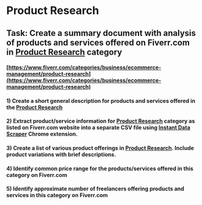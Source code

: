 # Product Research
## Task: Create a summary document with analysis of products and services offered on Fiverr.com in [Product Research](https://www.fiverr.com/categories/business/ecommerce-management/product-research) category
#### [https://www.fiverr.com/categories/business/ecommerce-management/product-research](https://www.fiverr.com/categories/business/ecommerce-management/product-research)
#### 1) Create a short general description for products and services offered in the [Product Research](https://www.fiverr.com/categories/business/ecommerce-management/product-research)
#### 2) Extract product/service information for [Product Research](https://www.fiverr.com/categories/business/ecommerce-management/product-research) category as listed on Fiverr.com website into a separate CSV file using [Instant Data Scraper](https://chrome.google.com/webstore/detail/instant-data-scraper/ofaokhiedipichpaobibbnahnkdoiiah) Chrome extension.
#### 3) Create a list of various product offerings in [Product Research](https://www.fiverr.com/categories/business/ecommerce-management/product-research). Include product variations with brief descriptions.
#### 4) Identify common price range for the products/services offered in this category on Fiverr.com
#### 5) Identify approximate number of freelancers offering products and services in this category on Fiverr.com
